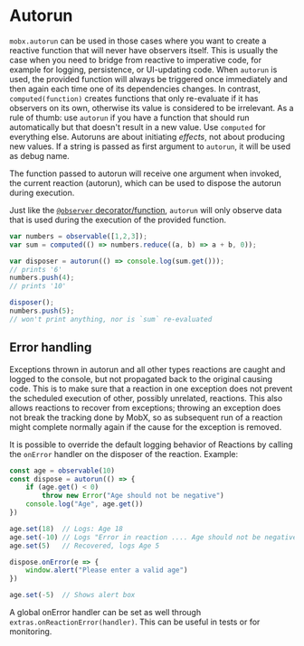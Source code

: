 # Autorun

`mobx.autorun` can be used in those cases where you want to create a reactive function that will never have observers itself.
This is usually the case when you need to bridge from reactive to imperative code, for example for logging, persistence, or UI-updating code.
When `autorun` is used, the provided function will always be triggered once immediately and then again each time one of its dependencies changes.
In contrast, `computed(function)` creates functions that only re-evaluate if it has
observers on its own, otherwise its value is considered to be irrelevant.
As a rule of thumb: use `autorun` if you have a function that should run automatically but that doesn't result in a new value.
Use `computed` for everything else. Autoruns are about initiating _effects_, not about producing new values.
If a string is passed as first argument to `autorun`, it will be used as debug name.

The function passed to autorun will receive one argument when invoked, the current reaction (autorun), which can be used to dispose the autorun during execution.

Just like the [`@observer` decorator/function](./observer-component.md), `autorun` will only observe data that is used during the execution of the provided function.

```javascript
var numbers = observable([1,2,3]);
var sum = computed(() => numbers.reduce((a, b) => a + b, 0));

var disposer = autorun(() => console.log(sum.get()));
// prints '6'
numbers.push(4);
// prints '10'

disposer();
numbers.push(5);
// won't print anything, nor is `sum` re-evaluated
```

## Error handling

Exceptions thrown in autorun and all other types reactions are caught and logged to the console, but not propagated back to the original causing code.
This is to make sure that a reaction in one exception does not prevent the scheduled execution of other, possibly unrelated, reactions.
This also allows reactions to recover from exceptions; throwing an exception does not break the tracking done by MobX,
so as subsequent run of a reaction might complete normally again if the cause for the exception is removed.

It is possible to override the default logging behavior of Reactions by calling the `onError` handler on the disposer of the reaction.
Example:

```javascript
const age = observable(10)
const dispose = autorun(() => {
    if (age.get() < 0)
        throw new Error("Age should not be negative")
    console.log("Age", age.get())
})

age.set(18)  // Logs: Age 18
age.set(-10) // Logs "Error in reaction .... Age should not be negative
age.set(5)   // Recovered, logs Age 5

dispose.onError(e => {
    window.alert("Please enter a valid age")
})

age.set(-5)  // Shows alert box
```

A global onError handler can be set as well through `extras.onReactionError(handler)`. This can be useful in tests or for monitoring.

